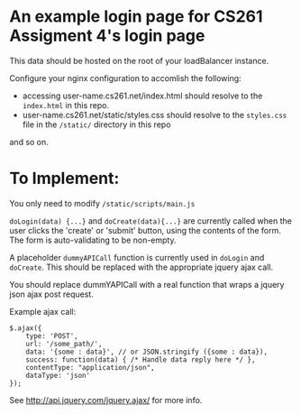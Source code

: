 # An example login page for CS261 Assigment 4's login page

This data should be hosted on the root of your loadBalancer instance.

Configure your nginx configuration to accomlish the following:

- accessing user-name.cs261.net/index.html should resolve to the `index.html` in this repo.
- user-name.cs261.net/static/styles.css should resolve to the `styles.css` file in the `/static/` directory in this repo

and so on.


# To Implement:

You only need to modify `/static/scripts/main.js`

`doLogin(data) {...}` and `doCreate(data){...}` are currently called when the user clicks the 'create' or 'submit' button, using the contents of the form. The form is auto-validating to be non-empty.

A placeholder `dummyAPICall` function is currently used in `doLogin` and `doCreate`. This should be replaced with the appropriate jquery ajax call.

You should replace dummYAPICall with a real function that wraps a jquery json ajax post request.


Example ajax call:

    $.ajax({
        type: 'POST',
        url: '/some_path/',
        data: '{some : data}', // or JSON.stringify ({some : data}),
        success: function(data) { /* Handle data reply here */ },
        contentType: "application/json",
        dataType: 'json'
    });
 
 See http://api.jquery.com/jquery.ajax/ for more info.
